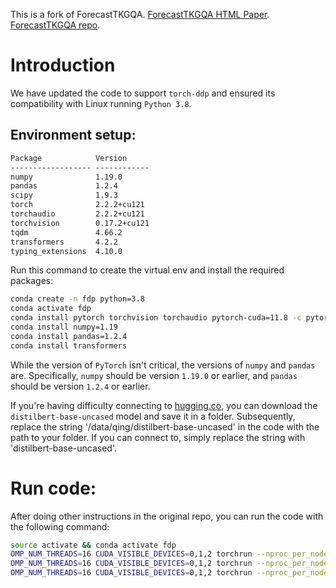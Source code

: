 This is a fork of ForecastTKGQA. [ForecastTKGQA HTML Paper](https://link.springer.com/chapter/10.1007/978-3-031-47240-4_29 "Link to the original paper"). [ForecastTKGQA repo](https://github.com/ZifengDing/ForecastTKGQA "Link to the original repo").

# Introduction

We have updated the code to support `torch-ddp` and ensured its compatibility with Linux running `Python 3.8`.

## Environment setup:

```markdown
Package            Version
------------------ ------------
numpy              1.19.0
pandas             1.2.4
scipy              1.9.3
torch              2.2.2+cu121
torchaudio         2.2.2+cu121
torchvision        0.17.2+cu121
tqdm               4.66.2
transformers       4.2.2
typing_extensions  4.10.0
```

Run this command to create the virtual env and install the required packages:

```bash
conda create -n fdp python=3.8
conda activate fdp
conda install pytorch torchvision torchaudio pytorch-cuda=11.8 -c pytorch -c nvidia
conda install numpy=1.19
conda install pandas=1.2.4
conda install transformers
```

While the version of `PyTorch` isn't critical, the versions of `numpy` and `pandas` are. Specifically, `numpy` should be version `1.19.0` or earlier, and `pandas` should be version `1.2.4` or earlier.

If you're having difficulty connecting to [hugging.co](hugging.co), you can download the `distilbert-base-uncased` model and save it in a folder. Subsequently, replace the string '/data/qing/distilbert-base-uncased' in the code with the path to your folder. If you can connect to, simply replace the string with 'distilbert-base-uncased'.

# Run code:

After doing other instructions in the original repo, you can run the code with the following command:

```bash
source activate && conda activate fdp
OMP_NUM_THREADS=16 CUDA_VISIBLE_DEVICES=0,1,2 torchrun --nproc_per_node=3 trainer.py --tkg_model_file tango_submission.pkl --model forecasttkgqa --lm_model distilbert --batch_size 512 --max_epochs 200 --valid_freq 1 --save_to forecasttkgqa --question_type entity_prediction
OMP_NUM_THREADS=16 CUDA_VISIBLE_DEVICES=0,1,2 torchrun --nproc_per_node=3 trainer.py --tkg_model_file tango_submission.pkl --model forecasttkgqa --lm_model distilbert --batch_size 256 --max_epochs 200 --valid_freq 1 --save_to forecasttkgqa --question_type yes_unknown
OMP_NUM_THREADS=16 CUDA_VISIBLE_DEVICES=0,1,2 torchrun --nproc_per_node=3 trainer.py --tkg_model_file tango_submission.pkl --model forecasttkgqa --lm_model distilbert --batch_size 256 --max_epochs 200 --valid_freq 1 --save_to forecasttkgqa --question_type fact_reasoning
```
